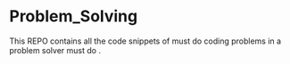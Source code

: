# Problem_Solving
This REPO contains all the code snippets of must do coding problems in a problem solver must do .
